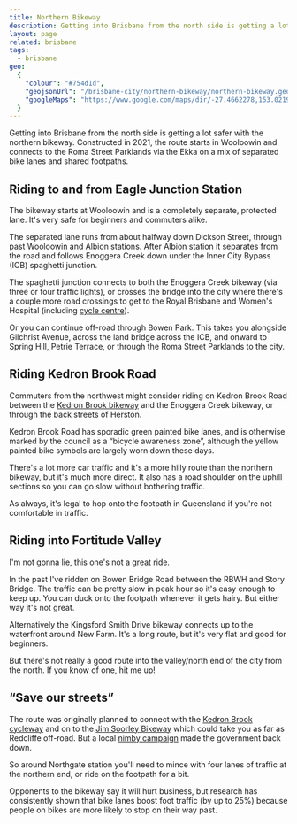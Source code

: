 ```yaml
---
title: Northern Bikeway
description: Getting into Brisbane from the north side is getting a lot safer with the northern bikeway.
layout: page
related: brisbane
tags:
  - brisbane
geo:
  {
    "colour": "#754d1d",
    "geojsonUrl": "/brisbane-city/northern-bikeway/northern-bikeway.geo.json",
    "googleMaps": "https://www.google.com/maps/dir/-27.4662278,153.0219514/-27.41683,153.0441/@-27.4414371,153.0194818,13.81z/data=!4m2!4m1!3e1?entry=ttu",
  }
---
```


Getting into Brisbane from the north side is getting a lot safer with the northern bikeway. Constructed in 2021, the route starts in Wooloowin and connects to the Roma Street Parklands via the Ekka on a mix of separated bike lanes and shared footpaths.

## Riding to and from Eagle Junction Station

The bikeway starts at Wooloowin and is a completely separate, protected lane. It's very safe for beginners and commuters alike.

The separated lane runs from about halfway down Dickson Street, through past Wooloowin and Albion stations. After Albion station it separates from the road and follows Enoggera Creek down under the Inner City Bypass (ICB) spaghetti junction.

The spaghetti junction connects to both the Enoggera Creek bikeway (via three or four traffic lights), or crosses the bridge into the city where there's a couple more road crossings to get to the Royal Brisbane and Women's Hospital (including [cycle centre](/brisbane-city/cycle-centres/)).

Or you can continue off-road through Bowen Park. This takes you alongside Gilchrist Avenue, across the land bridge across the ICB, and onward to Spring Hill, Petrie Terrace, or through the Roma Street Parklands to the city.

## Riding Kedron Brook Road

Commuters from the northwest might consider riding on Kedron Brook Road between the [Kedron Brook bikeway](/day-trips/kedron-brook-cycleway/) and the Enoggera Creek bikeway, or through the back streets of Herston.

Kedron Brook Road has sporadic green painted bike lanes, and is otherwise marked by the council as a “bicycle awareness zone”, although the yellow painted bike symbols are largely worn down these days.

There's a lot more car traffic and it's a more hilly route than the northern bikeway, but it's much more direct. It also has a road shoulder on the uphill sections so you can go slow without bothering traffic.

As always, it's legal to hop onto the footpath in Queensland if you're not comfortable in traffic.

## Riding into Fortitude Valley

I'm not gonna lie, this one's not a great ride.

In the past I've ridden on Bowen Bridge Road between the RBWH and Story Bridge. The traffic can be pretty slow in peak hour so it's easy enough to keep up. You can duck onto the footpath whenever it gets hairy. But either way it's not great.

Alternatively the Kingsford Smith Drive bikeway connects up to the waterfront around New Farm. It's a long route, but it's very flat and good for beginners.

But there's not really a good route into the valley/north end of the city from the north. If you know of one, hit me up!

## “Save our streets”

The route was originally planned to connect with the [Kedron Brook cycleway](/day-trips/kedron-brook-cycleway/) and on to the [Jim Soorley Bikeway](/day-trips/kedron-brook-cycleway/jim-soorley-bikeway/) which could take you as far as Redcliffe off-road. But a local [nimby campaign](https://www.abc.net.au/news/2022-04-29/brisbane-north-bikeway-stage-5-more-congestion-plan/101022112) made the government back down.

So around Northgate station you'll need to mince with four lanes of traffic at the northern end, or ride on the footpath for a bit.

Opponents to the bikeway say it will hurt business, but research has consistently shown that bike lanes boost foot traffic (by up to 25%) because people on bikes are more likely to stop on their way past.
